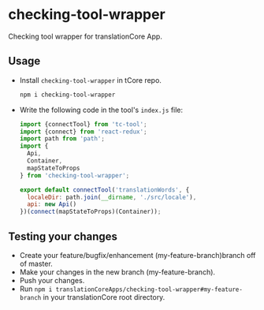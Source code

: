 # checking-tool-wrapper

Checking tool wrapper for translationCore App.

## Usage

- Install `checking-tool-wrapper` in tCore repo.

    ```bash
    npm i checking-tool-wrapper
    ```

- Write the following code in the tool's `index.js` file:

    ```js
    import {connectTool} from 'tc-tool';
    import {connect} from 'react-redux';
    import path from 'path';
    import {
      Api,
      Container,
      mapStateToProps
    } from 'checking-tool-wrapper';

    export default connectTool('translationWords', {
      localeDir: path.join(__dirname, './src/locale'),
      api: new Api()
    })(connect(mapStateToProps)(Container));
    ```

## Testing your changes

- Create your feature/bugfix/enhancement (my-feature-branch)branch off of master.
- Make your changes in the new branch (my-feature-branch).
- Push your changes.
- Run `npm i translationCoreApps/checking-tool-wrapper#my-feature-branch` in your translationCore root directory.
